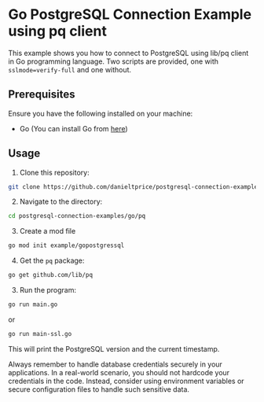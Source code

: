 # Go PostgreSQL Connection Example using pq client

This example shows you how to connect to PostgreSQL using lib/pq client in Go programming language. Two scripts are provided, one with `sslmode=verify-full` and one without.

## Prerequisites

Ensure you have the following installed on your machine:

- Go (You can install Go from [here](https://go.dev/dl/))

## Usage

1. Clone this repository:

```bash
git clone https://github.com/danieltprice/postgresql-connection-examples.git
```

2. Navigate to the directory:

```bash
cd postgresql-connection-examples/go/pq
```

3. Create a mod file

```bash
go mod init example/gopostgressql
```

4. Get the `pq` package:

```bash
go get github.com/lib/pq
```

3. Run the program:

```bash
go run main.go
```

or

```bash
go run main-ssl.go
```

This will print the PostgreSQL version and the current timestamp.

Always remember to handle database credentials securely in your applications. In a real-world scenario, you should not hardcode your credentials in the code. Instead, consider using environment variables or secure configuration files to handle such sensitive data.


